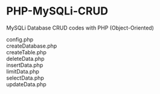 # PHP-MySQLi-CRUD
MySQLi Database CRUD codes with PHP (Object-Oriented)



config.php	<br>
createDatabase.php	 <br>
createTable.php	 <br>
deleteData.php	 <br>
insertData.php <br>
limitData.php <br>
selectData.php <br>
updateData.php <br>
